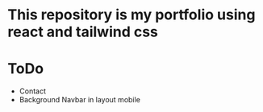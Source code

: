 # This repository is my portfolio using react and tailwind css

# ToDo
- Contact
- Background Navbar in layout mobile
